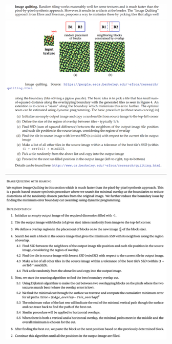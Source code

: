 ![Question 1](https://github.com/ykamoji/image-quilting/blob/main/img_refs/question_1.png?raw=true)
![Question 2](https://github.com/ykamoji/image-quilting/blob/main/img_refs/question_2.png?raw=true)

<hr/>

![Implementation](https://github.com/ykamoji/image-quilting/blob/main/img_refs/Implementation.png?raw=true)
